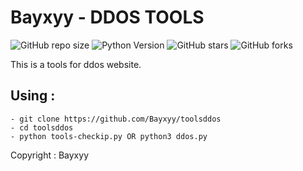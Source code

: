 # Bayxyy - DDOS TOOLS

![GitHub repo size](https://img.shields.io/github/repo-size/bayxyy/toolsddos)
![Python Version](https://img.shields.io/badge/Python-v3.11%2B-blue)
![GitHub stars](https://img.shields.io/github/stars/bayxyy/toolsddos?style=social)
![GitHub forks](https://img.shields.io/github/forks/bayxyy/toolsddos?style=social)

This is a tools for ddos website.

## Using :

```
- git clone https://github.com/Bayxyy/toolsddos
- cd toolsddos
- python tools-checkip.py OR python3 ddos.py
```

Copyright : Bayxyy
